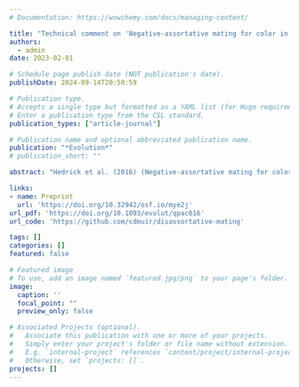 ```yaml
---
# Documentation: https://wowchemy.com/docs/managing-content/

title: "Technical comment on 'Negative-assortative mating for color in wolves'"
authors: 
  - admin
date: 2023-02-01

# Schedule page publish date (NOT publication's date).
publishDate: 2024-09-14T20:50:59

# Publication type.
# Accepts a single type but formatted as a YAML list (for Hugo requirements).
# Enter a publication type from the CSL standard.
publication_types: ["article-journal"]

# Publication name and optional abbreviated publication name.
publication: "*Evolution*"
# publication_short: ""

abstract: "Hedrick et al. (2016) (Negative-assortative mating for color in wolves. Evolution, 70, 757–766) reported on 'negative-assortative mating for color in wolves' from Yellowstone National Park, the 'first documented case of significant negative-assortative mating in mammals.' Here I report a logical inconsistency in their population genetic model that effectively imposes selection against some assortatively mating genotype. After pointing out this inconsistency, I derive new expressions for the frequency of different matings and the equilibrium allele frequencies. Compared to Hedrick et al. (2016) (Negative-assortative mating for color in wolves. Evolution, 70, 757–766), the system rapidly approaches an equilibrium based on observed levels of negative-assortative mating in this population. Hence, the revised model may strengthen the case that assortative mating can maintain polymorphism and provides logically consistent results to inform the study of nonrandom mating in other organisms."

links:
- name: Preprint
  url: 'https://doi.org/10.32942/osf.io/mye2j'
url_pdf: 'https://doi.org/10.1093/evolut/qpac016'
url_code: 'https://github.com/cdmuir/disassortative-mating'

tags: []
categories: []
featured: false

# Featured image
# To use, add an image named `featured.jpg/png` to your page's folder. 
image:
  caption: ''
  focal_point: ""
  preview_only: false

# Associated Projects (optional).
#   Associate this publication with one or more of your projects.
#   Simply enter your project's folder or file name without extension.
#   E.g. `internal-project` references `content/project/internal-project/index.md`.
#   Otherwise, set `projects: []`.
projects: []
---
```

